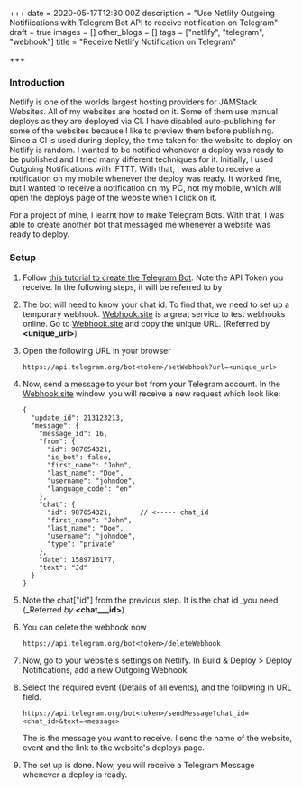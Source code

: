 +++
date = 2020-05-17T12:30:00Z
description = "Use Netlify Outgoing Notifiications with Telegram Bot API to receive notification on Telegram"
draft = true
images = []
other_blogs = []
tags = ["netlify", "telegram", "webhook"]
title = "Receive Netlify Notification on Telegram"

+++
### Introduction

Netlify is one of the worlds largest hosting providers for JAMStack Websites. All of my websites are hosted on it. Some of them use manual deploys as they are deployed via CI. I have disabled auto-publishing for some of the websites because I like to preview them before publishing.  Since a CI is used during deploy, the time taken for the website to deploy on Netlify is random. I wanted to be notified whenever a deploy was ready to be published and I tried many different techniques for it. Initially, I used Outgoing Notifications with IFTTT. With that, I was able to receive a notification on my mobile whenever the deploy was ready. It worked fine, but I wanted to receive a notification on my PC, not my mobile, which will open the deploys page of the website when I click on it.

For a project of mine, I learnt how to make Telegram Bots. With that, I was able to create another bot that messaged me whenever a website was ready to deploy.

### Setup

1. Follow [this tutorial to create the Telegram Bot](https://core.telegram.org/bots/#3-how-do-i-create-a-bot). Note the API Token you receive. In the following steps, it will be referred to by **<token>**
2. The bot will need to know your chat id. To find that, we need to set up a temporary webhook. [Webhook.site](https://webhook.site) is a great service to test webhooks online. Go to [Webhook.site](https://webhook.site) and copy the unique URL. (Referred by **<unique_url>**)
3. Open the following URL in your browser

       https://api.telegram.org/bot<token>/setWebhook?url=<unique_url>
4. Now,  send a message to your bot from your Telegram account. In the [Webhook.site](https://webhook.site) window, you will receive a new request which look like:

       {
         "update_id": 213123213,
         "message": {
           "message_id": 16,
           "from": {
             "id": 987654321,
             "is_bot": false,
             "first_name": "John",
             "last_name": "Doe",
             "username": "johndoe",
             "language_code": "en"
           },
           "chat": {
             "id": 987654321,		// <----- chat_id
             "first_name": "John",
             "last_name": "Doe",
             "username": "johndoe",
             "type": "private"
           },
           "date": 1589716177,
           "text": "Jd"
         }
       }
5. Note the chat\["id"\] from the previous step. It is the chat id _you need. (_Referred _by_ **<chat___id>**)
6. You can delete the webhook now

       https://api.telegram.org/bot<token>/deleteWebhook
7. Now, go to your website's settings on Netlify. In Build & Deploy > Deploy Notifications, add a new Outgoing Webhook.
8. Select the required event (Details of all events), and the following in URL field.

       https://api.telegram.org/bot<token>/sendMessage?chat_id=<chat_id>&text=<message>

   The **<message>** is the message you want to receive. I send the name of the website, event and the link to the website's deploys page.
9. The set up is done. Now, you will receive a Telegram Message whenever a deploy is ready.